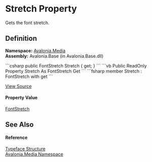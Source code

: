# Stretch Property


Gets the font stretch.



## Definition
**Namespace:** <a href="N_Avalonia_Media">Avalonia.Media</a>  
**Assembly:** Avalonia.Base (in Avalonia.Base.dll)

<Tabs groupId="api-code-preview">
<TabItem value="csharp" label="C#">
```csharp
public FontStretch Stretch { get; }
```
</TabItem>
<TabItem value="vb" label="VB">
```vb
Public ReadOnly Property Stretch As FontStretch
	Get
```
</TabItem>
<TabItem value="fsharp" label="F#">
```fsharp
member Stretch : FontStretch with get
```
</TabItem>
</Tabs>



<a href="https://github.com/AvaloniaUI/Avalonia/tree/master/src/Avalonia.Base/Media/Typeface.cs#L75" title="View the source code">View Source</a>



#### Property Value
<a href="T_Avalonia_Media_FontStretch">FontStretch</a>

## See Also


#### Reference
<a href="T_Avalonia_Media_Typeface">Typeface Structure</a>  
<a href="N_Avalonia_Media">Avalonia.Media Namespace</a>  

